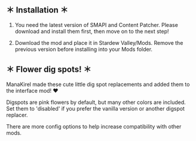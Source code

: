

## ＊ Installation ＊

1. You need the latest version of SMAPI﻿ and Content Patcher﻿. Please download and install them first, then move on to the next step!

2. Download the mod and place it in Stardew Valley/Mods. Remove the previous version before installing into your Mods folder.



## ＊ Flower dig spots! ＊

ManaKirel made these cute little dig spot replacements and added them to the interface mod! ♥

Digspots are pink flowers by default, but many other colors are included. Set them to 'disabled' if you prefer the vanilla version or another digspot replacer. 


There are more config options to help increase compatibility with other mods.
